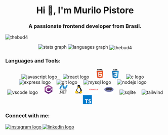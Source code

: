 <h1 align="center">Hi 👋, I'm Murilo Pistore</h1>
<h3 align="center">A passionate frontend developer from Brasil.</h3>

<p align="left"> <img src="https://komarev.com/ghpvc/?username=thebud4&label=Profile%20views&color=0e75b6&style=flat" alt="thebud4" />

<div align="center">
  <img src="https://github-readme-stats.vercel.app/api?username=TheBud4&hide_title=false&hide_rank=false&show_icons=true&include_all_commits=true&count_private=true&disable_animations=false&theme=dracula&locale=en&hide_border=false" height="150" alt="stats graph"  />
  <img src="https://github-readme-stats.vercel.app/api/top-langs?username=TheBud4&locale=en&hide_title=false&layout=compact&card_width=320&langs_count=5&theme=dracula&hide_border=false" height="150" alt="languages graph"  />
  <img align="center" src="https://github-readme-streak-stats.herokuapp.com/?user=thebud4&theme=dracula" alt="thebud4" />

</div>

<h3 align="left">Languages and Tools:</h3>
<div align="center">
  <img src="https://cdn.jsdelivr.net/gh/devicons/devicon/icons/javascript/javascript-original.svg" height="29" alt="javascript logo"  />
  <img width="11" />
  <img src="https://cdn.jsdelivr.net/gh/devicons/devicon/icons/react/react-original.svg" height="29" alt="react logo"  />
  <img width="11" />
  <img src="https://raw.githubusercontent.com/devicons/devicon/master/icons/html5/html5-original-wordmark.svg" height="30" alt="html5 logo"  />
  <img width="11" />
  <img src="https://raw.githubusercontent.com/devicons/devicon/master/icons/css3/css3-original-wordmark.svg" height="30" alt="css3 logo"  />
  <img width="11" />
  <img src="https://cdn.jsdelivr.net/gh/devicons/devicon/icons/c/c-original.svg" height="29" alt="c logo"  />
  <img width="11" />
  <img src="https://skillicons.dev/icons?i=express" height="29" alt="express logo"  />
  <img width="11" />
  <img src="https://cdn.jsdelivr.net/gh/devicons/devicon/icons/git/git-original.svg" height="29" alt="git logo"  />
  <img width="11" />
  <img src="https://skillicons.dev/icons?i=mysql" height="29" alt="mysql logo"  />
  <img width="11" />
  <img src="https://cdn.jsdelivr.net/gh/devicons/devicon/icons/nodejs/nodejs-original.svg" height="29" alt="nodejs logo"  />
  <img width="11" />
  <img src="https://cdn.jsdelivr.net/gh/devicons/devicon/icons/vscode/vscode-original.svg" height="29" alt="vscode logo"  />
  <img width="11" />
  <img src="https://raw.githubusercontent.com/devicons/devicon/master/icons/csharp/csharp-original.svg" alt="csharp"  height="29"/>
  <img width="11" />
  <img src="https://raw.githubusercontent.com/devicons/devicon/master/icons/dot-net/dot-net-original-wordmark.svg" alt="dotnet"  height="29"/>
  <img width="11" />
  <img src="https://raw.githubusercontent.com/devicons/devicon/master/icons/linux/linux-original.svg" alt="linux"  height="29"/>
  <img width="11" />
  <img src="https://raw.githubusercontent.com/devicons/devicon/master/icons/oracle/oracle-original.svg" alt="oracle"  height="29"/>
  <img width="11" />
  <img src="https://raw.githubusercontent.com/devicons/devicon/master/icons/php/php-original.svg" alt="php"  height="29"/>
  <img width="11" />
  <img src="https://www.vectorlogo.zone/logos/sqlite/sqlite-icon.svg" alt="sqlite"  height="29"/>
  <img width="11" />
  <img src="https://www.vectorlogo.zone/logos/tailwindcss/tailwindcss-icon.svg" alt="tailwind"  height="29"/>
  <img width="11" />
  <img src="https://raw.githubusercontent.com/devicons/devicon/master/icons/typescript/typescript-original.svg" alt="typescript"  height="29"/>
</div>

<div align="left">

  <h3 align="left">Connect with me:</h3>

  <a href="https://www.instagram.com/murilo_pistore/" target="_blank">
    <img src="https://img.shields.io/static/v1?message=Instagram&logo=instagram&label=&color=E4405F&logoColor=white&labelColor=&style=for-the-badge" height="35" alt="instagram logo"  />
  </a>
  <a href="https://www.linkedin.com/in/murilo-pistore-55153925b/" target="_blank">
    <img src="https://img.shields.io/static/v1?message=LinkedIn&logo=linkedin&label=&color=0077B5&logoColor=white&labelColor=&style=for-the-badge" height="35" alt="linkedin logo"  />
  </a>
</div>
<br clear="both">
